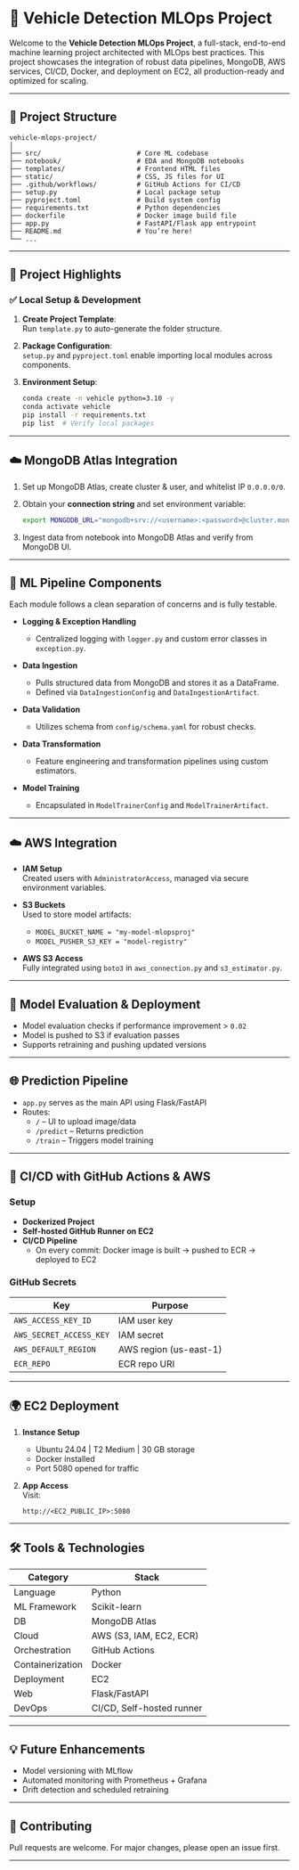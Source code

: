 

# 🚗 Vehicle Detection MLOps Project

Welcome to the **Vehicle Detection MLOps Project**, a full-stack, end-to-end machine learning project architected with MLOps best practices. This project showcases the integration of robust data pipelines, MongoDB, AWS services, CI/CD, Docker, and deployment on EC2, all production-ready and optimized for scaling.

---

## 📁 Project Structure

```
vehicle-mlops-project/
│
├── src/                        # Core ML codebase
├── notebook/                   # EDA and MongoDB notebooks
├── templates/                  # Frontend HTML files
├── static/                     # CSS, JS files for UI
├── .github/workflows/          # GitHub Actions for CI/CD
├── setup.py                    # Local package setup
├── pyproject.toml              # Build system config
├── requirements.txt            # Python dependencies
├── dockerfile                  # Docker image build file
├── app.py                      # FastAPI/Flask app entrypoint
├── README.md                   # You’re here!
└── ...
```

---

## 🚀 Project Highlights

### ✅ Local Setup & Development

1. **Create Project Template**:  
   Run `template.py` to auto-generate the folder structure.

2. **Package Configuration**:  
   `setup.py` and `pyproject.toml` enable importing local modules across components.

3. **Environment Setup**:
   ```bash
   conda create -n vehicle python=3.10 -y
   conda activate vehicle
   pip install -r requirements.txt
   pip list  # Verify local packages
   ```

---

## ☁️ MongoDB Atlas Integration

1. Set up MongoDB Atlas, create cluster & user, and whitelist IP `0.0.0.0/0`.
2. Obtain your **connection string** and set environment variable:
   ```bash
   export MONGODB_URL="mongodb+srv://<username>:<password>@cluster.mongodb.net"
   ```

3. Ingest data from notebook into MongoDB Atlas and verify from MongoDB UI.

---

## 🧠 ML Pipeline Components

Each module follows a clean separation of concerns and is fully testable.

- **Logging & Exception Handling**  
  - Centralized logging with `logger.py` and custom error classes in `exception.py`.

- **Data Ingestion**  
  - Pulls structured data from MongoDB and stores it as a DataFrame.
  - Defined via `DataIngestionConfig` and `DataIngestionArtifact`.

- **Data Validation**  
  - Utilizes schema from `config/schema.yaml` for robust checks.

- **Data Transformation**  
  - Feature engineering and transformation pipelines using custom estimators.

- **Model Training**  
  - Encapsulated in `ModelTrainerConfig` and `ModelTrainerArtifact`.

---

## ☁️ AWS Integration

- **IAM Setup**  
  Created users with `AdministratorAccess`, managed via secure environment variables.

- **S3 Buckets**  
  Used to store model artifacts:
  - `MODEL_BUCKET_NAME = "my-model-mlopsproj"`
  - `MODEL_PUSHER_S3_KEY = "model-registry"`

- **AWS S3 Access**  
  Fully integrated using `boto3` in `aws_connection.py` and `s3_estimator.py`.

---

## 🧪 Model Evaluation & Deployment

- Model evaluation checks if performance improvement > `0.02`
- Model is pushed to S3 if evaluation passes
- Supports retraining and pushing updated versions

---

## 🌐 Prediction Pipeline

- `app.py` serves as the main API using Flask/FastAPI
- Routes:
  - `/` – UI to upload image/data
  - `/predict` – Returns prediction
  - `/train` – Triggers model training

---

## 🔁 CI/CD with GitHub Actions & AWS

### Setup

- **Dockerized Project**
- **Self-hosted GitHub Runner on EC2**
- **CI/CD Pipeline**
  - On every commit: Docker image is built → pushed to ECR → deployed to EC2

### GitHub Secrets
| Key | Purpose |
|-----|---------|
| `AWS_ACCESS_KEY_ID` | IAM user key |
| `AWS_SECRET_ACCESS_KEY` | IAM secret |
| `AWS_DEFAULT_REGION` | AWS region (us-east-1) |
| `ECR_REPO` | ECR repo URI |

---

## 🌍 EC2 Deployment

1. **Instance Setup**
   - Ubuntu 24.04 | T2 Medium | 30 GB storage
   - Docker installed
   - Port 5080 opened for traffic

2. **App Access**  
   Visit:
   ```
   http://<EC2_PUBLIC_IP>:5080
   ```

---

## 🛠️ Tools & Technologies

| Category | Stack |
|---------|-------|
| Language | Python |
| ML Framework | Scikit-learn |
| DB | MongoDB Atlas |
| Cloud | AWS (S3, IAM, EC2, ECR) |
| Orchestration | GitHub Actions |
| Containerization | Docker |
| Deployment | EC2 |
| Web | Flask/FastAPI |
| DevOps | CI/CD, Self-hosted runner |

---

## 💡 Future Enhancements

- Model versioning with MLflow
- Automated monitoring with Prometheus + Grafana
- Drift detection and scheduled retraining

---

## 👏 Contributing

Pull requests are welcome. For major changes, please open an issue first.

---

